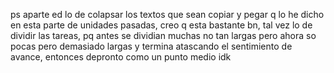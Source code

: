 ps aparte ed lo de colapsar los textos que sean copiar y pegar q lo he dicho en esta parte de unidades pasadas, creo q esta bastante bn, tal vez lo de dividir las tareas, pq antes se dividian muchas no tan largas pero ahora so pocas pero demasiado largas y termina atascando el sentimiento de avance, entonces depronto como un punto medio idk
